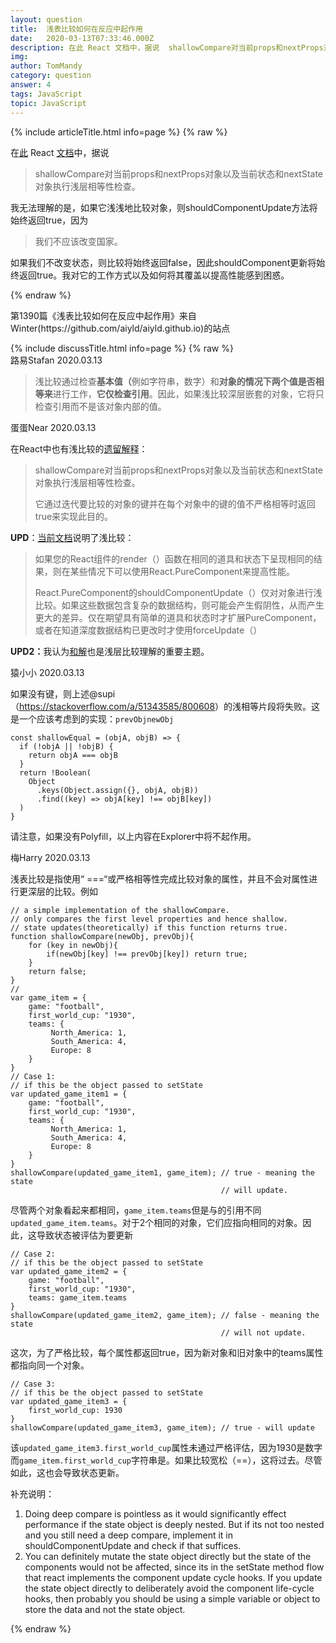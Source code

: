 ```yaml
---
layout: question
title:  浅表比较如何在反应中起作用
date:   2020-03-13T07:33:46.000Z
description: 在此 React 文档中，据说  shallowCompare对当前props和nextProps对象以及当前状态和nextState对象执行浅层相...
img: 
author: TomMandy
category: question
answer: 4
tags: JavaScript
topic: JavaScript
---
```

<div class="article-root">
  <div class="article">
    {% include articleTitle.html info=page %}
    {% raw %}
    <div class="article-content"><p><font style="vertical-align: inherit;"><font style="vertical-align: inherit;">在</font></font><a href="https://facebook.github.io/react/docs/shallow-compare.html" rel="noreferrer"><font style="vertical-align: inherit;"><font style="vertical-align: inherit;">此</font></font></a><font style="vertical-align: inherit;"><font style="vertical-align: inherit;"> React </font><a href="https://facebook.github.io/react/docs/shallow-compare.html" rel="noreferrer"><font style="vertical-align: inherit;">文档</font></a><font style="vertical-align: inherit;">中，据说</font></font></p>

<blockquote>
  <p><font style="vertical-align: inherit;"><font style="vertical-align: inherit;">shallowCompare对当前props和nextProps对象以及当前状态和nextState对象执行浅层相等性检查。</font></font></p>
</blockquote>

<p><font style="vertical-align: inherit;"><font style="vertical-align: inherit;">我无法理解的是，如果它浅浅地比较对象，则shouldComponentUpdate方法将始终返回true，因为</font></font></p>

<blockquote>
  <p><font style="vertical-align: inherit;"><font style="vertical-align: inherit;">我们不应该改变国家。</font></font></p>
</blockquote>

<p><font style="vertical-align: inherit;"><font style="vertical-align: inherit;">如果我们不改变状态，则比较将始终返回false，因此shouldComponent更新将始终返回true。</font><font style="vertical-align: inherit;">我对它的工作方式以及如何将其覆盖以提高性能感到困惑。</font></font></p></div>
    {% endraw %}
  </div>
  <p class="winter_mark">第1390篇《浅表比较如何在反应中起作用》来自Winter(https://github.com/aiyld/aiyld.github.io)的站点</p>
  <div class="discuss-wrapper">
    {% include discussTitle.html info=page %}
    {% raw %}
    <div class="discuss-list">
    <div class="discuss-item">
        <div class="discuss-parent">
          <div class="discuss-meta">
            <span class="discuss-user">路易Stafan</span>
            <span class="discuss-time">2020.03.13</span>
          </div>
          <div class="discuss-comment"><blockquote>
  <p><font style="vertical-align: inherit;"><font style="vertical-align: inherit;">浅比较通过检查</font></font><strong><font style="vertical-align: inherit;"><font style="vertical-align: inherit;">基本值（</font></font></strong><font style="vertical-align: inherit;"><font style="vertical-align: inherit;">例如字符串，数字）和</font></font><strong><font style="vertical-align: inherit;"><font style="vertical-align: inherit;">对象的</font></font></strong><font style="vertical-align: inherit;"><strong><font style="vertical-align: inherit;">情况下两个值是否相等来</font></strong><font style="vertical-align: inherit;">进行工作，</font><strong><font style="vertical-align: inherit;">它仅检查引用</font></strong><font style="vertical-align: inherit;">。</font><font style="vertical-align: inherit;">因此，如果浅比较深层嵌套的对象，它将只检查引用而不是该对象内部的值。</font></font></p>
</blockquote></div>
        </div></div><div class="discuss-item">
        <div class="discuss-parent">
          <div class="discuss-meta">
            <span class="discuss-user">蛋蛋Near</span>
            <span class="discuss-time">2020.03.13</span>
          </div>
          <div class="discuss-comment"><p><font style="vertical-align: inherit;"><font style="vertical-align: inherit;">在React中</font><font style="vertical-align: inherit;">也</font><font style="vertical-align: inherit;">有浅比较的</font></font><a href="https://facebook.github.io/react/docs/shallow-compare.html" rel="noreferrer"><font style="vertical-align: inherit;"><font style="vertical-align: inherit;">遗留解释</font></font></a><font style="vertical-align: inherit;"><font style="vertical-align: inherit;">：</font></font></p>

<blockquote>
  <p><font style="vertical-align: inherit;"><font style="vertical-align: inherit;">shallowCompare对当前props和nextProps对象以及当前状态和nextState对象执行浅层相等性检查。</font></font></p>
  
  <p><font style="vertical-align: inherit;"><font style="vertical-align: inherit;">它通过迭代要比较的对象的键并在每个对象中的键的值不严格相等时返回true来实现此目的。</font></font></p>
</blockquote>

<p><strong><font style="vertical-align: inherit;"><font style="vertical-align: inherit;">UPD</font></font></strong><font style="vertical-align: inherit;"><font style="vertical-align: inherit;">：</font></font><a href="https://facebook.github.io/react/docs/react-api.html#react.purecomponent" rel="noreferrer"><font style="vertical-align: inherit;"><font style="vertical-align: inherit;">当前文档</font></font></a><font style="vertical-align: inherit;"><font style="vertical-align: inherit;">说明了浅比较：</font></font></p>

<blockquote>
  <p><font style="vertical-align: inherit;"><font style="vertical-align: inherit;">如果您的React组件的render（）函数在相同的道具和状态下呈现相同的结果，则在某些情况下可以使用React.PureComponent来提高性能。</font></font></p>
  
  <p><font style="vertical-align: inherit;"><font style="vertical-align: inherit;">React.PureComponent的shouldComponentUpdate（）仅对对象进行浅比较。</font><font style="vertical-align: inherit;">如果这些数据包含复杂的数据结构，则可能会产生假阴性，从而产生更大的差异。</font><font style="vertical-align: inherit;">仅在期望具有简单的道具和状态时才扩展PureComponent，或者在知道深度数据结构已更改时才使用forceUpdate（）</font></font></p>
</blockquote>

<p><strong><font style="vertical-align: inherit;"><font style="vertical-align: inherit;">UPD2：</font></font></strong><font style="vertical-align: inherit;"><font style="vertical-align: inherit;">我认为</font></font><a href="https://facebook.github.io/react/docs/reconciliation.html" rel="noreferrer"><font style="vertical-align: inherit;"><font style="vertical-align: inherit;">和解</font></font></a><font style="vertical-align: inherit;"><font style="vertical-align: inherit;">也是浅层比较理解的重要主题。</font></font></p></div>
        </div></div><div class="discuss-item">
        <div class="discuss-parent">
          <div class="discuss-meta">
            <span class="discuss-user">猿小小</span>
            <span class="discuss-time">2020.03.13</span>
          </div>
          <div class="discuss-comment"><p><font style="vertical-align: inherit;"><font style="vertical-align: inherit;">如果</font><font style="vertical-align: inherit;">没有键，</font><font style="vertical-align: inherit;">则</font><font style="vertical-align: inherit;">上述@supi（</font></font><a href="https://stackoverflow.com/a/51343585/800608"><font style="vertical-align: inherit;"><font style="vertical-align: inherit;">https://stackoverflow.com/a/51343585/800608</font></font></a><font style="vertical-align: inherit;"><font style="vertical-align: inherit;">）</font><font style="vertical-align: inherit;">的浅相等片段将</font><font style="vertical-align: inherit;">失败</font><font style="vertical-align: inherit;">。</font><font style="vertical-align: inherit;">这是一个应该考虑到的实现：</font></font><code>prevObj</code><font style="vertical-align: inherit;"></font><code>newObj</code><font style="vertical-align: inherit;"></font></p>

<pre><code>const shallowEqual = (objA, objB) =&gt; {<font></font>
  if (!objA || !objB) {<font></font>
    return objA === objB<font></font>
  }<font></font>
  return !Boolean(<font></font>
    Object<font></font>
      .keys(Object.assign({}, objA, objB))<font></font>
      .find((key) =&gt; objA[key] !== objB[key])<font></font>
  )<font></font>
}<font></font>
</code></pre>

<p><font style="vertical-align: inherit;"><font style="vertical-align: inherit;">请注意，如果没有Polyfill，以上内容在Explorer中将不起作用。</font></font></p></div>
        </div></div><div class="discuss-item">
        <div class="discuss-parent">
          <div class="discuss-meta">
            <span class="discuss-user">梅Harry</span>
            <span class="discuss-time">2020.03.13</span>
          </div>
          <div class="discuss-comment"><p><font style="vertical-align: inherit;"><font style="vertical-align: inherit;">浅表比较是指使用“ ===“或严格相等性完成比较对象的属性，并且不会对属性进行更深层的比较。</font><font style="vertical-align: inherit;">例如</font></font></p>

<pre><code>// a simple implementation of the shallowCompare.<font></font>
// only compares the first level properties and hence shallow.<font></font>
// state updates(theoretically) if this function returns true.<font></font>
function shallowCompare(newObj, prevObj){<font></font>
    for (key in newObj){<font></font>
        if(newObj[key] !== prevObj[key]) return true;<font></font>
    }<font></font>
    return false;<font></font>
}<font></font>
// <font></font>
var game_item = {<font></font>
    game: "football",<font></font>
    first_world_cup: "1930",<font></font>
    teams: {<font></font>
         North_America: 1,<font></font>
         South_America: 4,<font></font>
         Europe: 8 <font></font>
    }<font></font>
}<font></font>
// Case 1:<font></font>
// if this be the object passed to setState<font></font>
var updated_game_item1 = {<font></font>
    game: "football",<font></font>
    first_world_cup: "1930",<font></font>
    teams: {<font></font>
         North_America: 1,<font></font>
         South_America: 4,<font></font>
         Europe: 8 <font></font>
    }<font></font>
}<font></font>
shallowCompare(updated_game_item1, game_item); // true - meaning the state<font></font>
                                               // will update.<font></font>
</code></pre>

<p><font style="vertical-align: inherit;"><font style="vertical-align: inherit;">尽管两个对象看起来都相同，</font></font><code>game_item.teams</code><font style="vertical-align: inherit;"><font style="vertical-align: inherit;">但是与的引用不同</font></font><code>updated_game_item.teams</code><font style="vertical-align: inherit;"><font style="vertical-align: inherit;">。</font><font style="vertical-align: inherit;">对于2个相同的对象，它们应指向相同的对象。</font><font style="vertical-align: inherit;">因此，这导致状态被评估为要更新</font></font></p>

<pre><code>// Case 2:<font></font>
// if this be the object passed to setState<font></font>
var updated_game_item2 = {<font></font>
    game: "football",<font></font>
    first_world_cup: "1930",<font></font>
    teams: game_item.teams<font></font>
}<font></font>
shallowCompare(updated_game_item2, game_item); // false - meaning the state<font></font>
                                               // will not update.<font></font>
</code></pre>

<p><font style="vertical-align: inherit;"><font style="vertical-align: inherit;">这次，为了严格比较，每个属性都返回true，因为新对象和旧对象中的teams属性都指向同一个对象。</font></font></p>

<pre><code>// Case 3:<font></font>
// if this be the object passed to setState<font></font>
var updated_game_item3 = {<font></font>
    first_world_cup: 1930<font></font>
}<font></font>
shallowCompare(updated_game_item3, game_item); // true - will update<font></font>
</code></pre>

<p><font style="vertical-align: inherit;"><font style="vertical-align: inherit;">该</font></font><code>updated_game_item3.first_world_cup</code><font style="vertical-align: inherit;"><font style="vertical-align: inherit;">属性未通过严格评估，因为1930是数字而</font></font><code>game_item.first_world_cup</code><font style="vertical-align: inherit;"><font style="vertical-align: inherit;">字符串是。</font><font style="vertical-align: inherit;">如果比较宽松（==），这将过去。</font><font style="vertical-align: inherit;">尽管如此，这也会导致状态更新。</font></font></p>

<p><font style="vertical-align: inherit;"><font style="vertical-align: inherit;">补充说明：</font></font></p>

<ol>
<li>Doing deep compare is pointless as it would significantly effect performance if the state object is deeply nested. But if its not too nested and you still need a deep compare, implement it in shouldComponentUpdate and check if that suffices. </li>
<li>You can definitely mutate the state object directly but the state of the components would not be affected, since its in the setState method flow that react implements the component update cycle hooks. If you update the state object directly to deliberately avoid the component life-cycle hooks, then probably you should be using a simple variable or object to store the data and not the state object.</li>
</ol></div>
        </div></div>
    </div>
    {% endraw %}
  </div>
<div>
